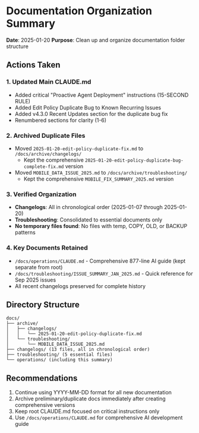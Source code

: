 # Documentation Organization Summary
**Date**: 2025-01-20
**Purpose**: Clean up and organize documentation folder structure

## Actions Taken

### 1. Updated Main CLAUDE.md
- Added critical "Proactive Agent Deployment" instructions (15-SECOND RULE)
- Added Edit Policy Duplicate Bug to Known Recurring Issues
- Added v4.3.0 Recent Updates section for the duplicate bug fix
- Renumbered sections for clarity (1-6)

### 2. Archived Duplicate Files
- Moved `2025-01-20-edit-policy-duplicate-fix.md` to `/docs/archive/changelogs/`
  - Kept the comprehensive `2025-01-20-edit-policy-duplicate-bug-complete-fix.md` version
- Moved `MOBILE_DATA_ISSUE_2025.md` to `/docs/archive/troubleshooting/`
  - Kept the comprehensive `MOBILE_FIX_SUMMARY_2025.md` version

### 3. Verified Organization
- **Changelogs**: All in chronological order (2025-01-07 through 2025-01-20)
- **Troubleshooting**: Consolidated to essential documents only
- **No temporary files found**: No files with temp, COPY, OLD, or BACKUP patterns

### 4. Key Documents Retained
- `/docs/operations/CLAUDE.md` - Comprehensive 877-line AI guide (kept separate from root)
- `/docs/troubleshooting/ISSUE_SUMMARY_JAN_2025.md` - Quick reference for Sep 2025 issues
- All recent changelogs preserved for complete history

## Directory Structure
```
docs/
├── archive/
│   ├── changelogs/
│   │   └── 2025-01-20-edit-policy-duplicate-fix.md
│   └── troubleshooting/
│       └── MOBILE_DATA_ISSUE_2025.md
├── changelogs/ (13 files, all in chronological order)
├── troubleshooting/ (5 essential files)
└── operations/ (including this summary)
```

## Recommendations
1. Continue using YYYY-MM-DD format for all new documentation
2. Archive preliminary/duplicate docs immediately after creating comprehensive versions
3. Keep root CLAUDE.md focused on critical instructions only
4. Use `/docs/operations/CLAUDE.md` for comprehensive AI development guide